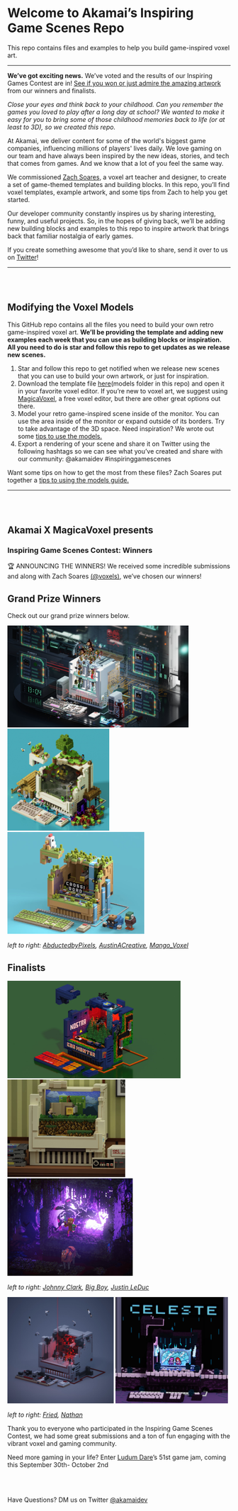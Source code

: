 # Welcome to Akamai’s Inspiring Game Scenes Repo

This repo contains files and examples to help you build game-inspired voxel art. 

------

**We’ve got exciting news.** We’ve voted and the results of our Inspiring Games Contest are in! [See if you won or just admire the amazing artwork](https://github.com/Akamai-Community/inspiring-game-scenes#akamai-x-magicavoxel-presents) from our winners and finalists. 

*Close your eyes and think back to your childhood. Can you remember the games you loved to play after a long day at school? We wanted to make it easy for you to bring some of those childhood memories back to life (or at least to 3D), so we created this repo.* 

At Akamai, we deliver content for some of the world's biggest game companies, influencing millions of players' lives daily. We love gaming on our team and have always been inspired by the new ideas, stories, and tech that comes from games. And we know that a lot of you feel the same way. 

We commissioned [Zach Soares](https://twitter.com/Voxels), a voxel art teacher and designer, to create a set of game-themed templates and building blocks. In this repo, you’ll find voxel templates, example artwork, and some tips from Zach to help you get started. 

Our developer community constantly inspires us by sharing interesting, funny, and useful projects. So, in the hopes of giving back, we’ll be adding new building blocks and examples to this repo to inspire artwork that brings back that familiar nostalgia of early games. 

If you create something awesome that you’d like to share, send it over to us on [Twitter](https://twitter.com/akamaidev)!


------


<br></br>
## Modifying the Voxel Models

This GitHub repo contains all the files you need to build your own retro game-inspired voxel art. **We’ll be providing the template and adding new examples each week that you can use as building blocks or inspiration. All you need to do is star and follow this repo to get updates as we release new scenes.**

1. Star and follow this repo to get notified when we release new scenes that you can use to build your own artwork, or just for inspiration. 
2. Download the template file [here](https://github.com/Akamai-Community/inspiring-game-scenes/tree/main/models/desktop-template)(models folder in this repo) and open it in your favorite voxel editor. If you’re new to voxel art, we suggest using [MagicaVoxel](https://ephtracy.github.io/), a free voxel editor, but there are other great options out there.
3. Model your retro game-inspired scene inside of the monitor. You can use the area inside of the monitor or expand outside of its borders. Try to take advantage of the 3D space. Need inspiration? We wrote out some [tips to use the models.](https://github.com/Akamai-Community/inspiring-game-scenes/tree/main/models#readme)
4. Export a rendering of your scene and share it on Twitter using the following hashtags so we can see what you’ve created and share with our community: @akamaidev #inspiringgamescenes 

Want some tips on how to get the most from these files? Zach Soares put together a [tips to using the models guide.](https://github.com/Akamai-Community/inspiring-game-scenes/tree/main/models#readme) 

------

<br></br>

## Akamai X MagicaVoxel presents

### Inspiring Game Scenes Contest: Winners

🏆 ANNOUNCING THE WINNERS! 
We received some incredible submissions and along with Zach Soares [(@voxels)](https://twitter.com/Voxels), we’ve chosen our winners! 

## Grand Prize Winners

Check out our grand prize winners below. 

[<img src="https://github.com/Akamai-Community/inspiring-game-scenes/blob/main/assets/img/main-readme-imgs/abductedbypixels.jpeg" height="230"/>](https://twitter.com/abductedbypixe1/status/1564020119495491587)
[<img src="https://github.com/Akamai-Community/inspiring-game-scenes/blob/main/assets/img/main-readme-imgs/austinacreative.jpeg" height="230"/>](https://twitter.com/AustinACreative/status/1563983543344275458) 
[<img src="https://github.com/Akamai-Community/inspiring-game-scenes/blob/main/assets/img/main-readme-imgs/mangovoxel.png" height="230"/>](https://twitter.com/Mango_Voxel/status/1564316162749788161) 

<em>left to right: [AbductedbyPixels](https://twitter.com/abductedbypixe1), [AustinACreative](https://twitter.com/AustinACreative), [Mango_Voxel](https://twitter.com/Mango_Voxel) </em>



## Finalists

[<img src="https://github.com/Akamai-Community/inspiring-game-scenes/blob/main/assets/img/main-readme-imgs/johnnyC01587149.jpeg" height="220"/>](https://twitter.com/JohnnyC01587149/status/1563975406407098368)
[<img src="https://github.com/Akamai-Community/inspiring-game-scenes/blob/main/assets/img/main-readme-imgs/bigboyarts.png" height="220"/>](https://twitter.com/BigBoyArts/status/1564329296939950080 ) 
[<img src="https://github.com/Akamai-Community/inspiring-game-scenes/blob/main/assets/img/main-readme-imgs/justinleduc.jpeg" height="220"/>](https://twitter.com/justincleduc/status/1564497487561375750) 

<em>left to right: [Johnny Clark](https://twitter.com/JohnnyC01587149), [Big Boy](https://twitter.com/BigBoyArts), [Justin LeDuc](https://twitter.com/justincleduc) </em>

[<img src="https://github.com/Akamai-Community/inspiring-game-scenes/blob/main/assets/img/main-readme-imgs/friedvoxels.jpeg" height="240"/>](https://twitter.com/friedvoxels/status/1564172979541782529)
[<img src="https://github.com/Akamai-Community/inspiring-game-scenes/blob/main/assets/img/main-readme-imgs/mixter_chestnut.jpeg" height="240"/>](https://twitter.com/Mixter_chestnut/status/1564317525596409862) 

<em>left to right: [Fried](https://twitter.com/friedvoxels), [Nathan](https://twitter.com/Mixter_chestnut)</em>





Thank you to everyone who participated in the Inspiring Game Scenes Contest, we had some great submissions and a ton of fun engaging with the vibrant voxel and gaming community.
</p>

Need more gaming in your life? Enter [Ludum Dare](https://ldjam.com/)’s 51st game jam, coming this September 30th- October 2nd

</br>
</br>



Have Questions? DM us on Twitter [@akamaidev](https://twitter.com/akamaidev)
